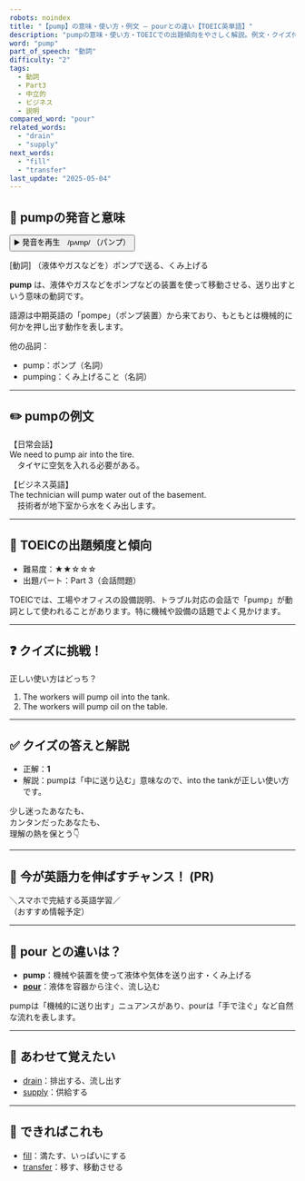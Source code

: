 ```yaml
---
robots: noindex
title: "【pump】の意味・使い方・例文 ― pourとの違い【TOEIC英単語】"
description: "pumpの意味・使い方・TOEICでの出題傾向をやさしく解説。例文・クイズ付きでpourとの違いもわかりやすく学べます。"
word: "pump"
part_of_speech: "動詞"
difficulty: "2"
tags:
  - 動詞
  - Part3
  - 中立的
  - ビジネス
  - 説明
compared_word: "pour"
related_words:
  - "drain"
  - "supply"
next_words:
  - "fill"
  - "transfer"
last_update: "2025-05-04"
---
```


## 🔰 pumpの発音と意味

<button class="play-audio" onclick="playTTS('pump')">
  <span class="play-audio-main">
    ▶️ 発音を再生　/pʌmp/
  </span>
  <span class="play-audio-sub">
    （パンプ）
  </span>
</button>

[動詞] （液体やガスなどを）ポンプで送る、くみ上げる

**pump** は、液体やガスなどをポンプなどの装置を使って移動させる、送り出すという意味の動詞です。

語源は中期英語の「pompe」（ポンプ装置）から来ており、もともとは機械的に何かを押し出す動作を表します。

他の品詞：  
- pump：ポンプ（名詞）
- pumping：くみ上げること（名詞）

---

## ✏️ pumpの例文

【日常会話】  
We need to pump air into the tire.  
　タイヤに空気を入れる必要がある。

【ビジネス英語】  
The technician will pump water out of the basement.  
　技術者が地下室から水をくみ出します。

---

## 🎯 TOEICの出題頻度と傾向

- 難易度：★★☆☆☆
- 出題パート：Part 3（会話問題）

TOEICでは、工場やオフィスの設備説明、トラブル対応の会話で「pump」が動詞として使われることがあります。特に機械や設備の話題でよく見かけます。

---

## ❓ クイズに挑戦！

正しい使い方はどっち？

1. The workers will pump oil into the tank.  
2. The workers will pump oil on the table.

---

## ✅ クイズの答えと解説

- 正解：**1**
- 解説：pumpは「中に送り込む」意味なので、into the tankが正しい使い方です。

少し迷ったあなたも、  
カンタンだったあなたも、  
理解の熱を保とう👇️

---

## 🚀 今が英語力を伸ばすチャンス！ (PR)

<div class="info-center">
＼スマホで完結する英語学習／<br>  
（おすすめ情報予定）
</div>

---

## 🤔  pour との違いは？

- **pump**：機械や装置を使って液体や気体を送り出す・くみ上げる
- **[pour](/pour)**：液体を容器から注ぐ、流し込む

pumpは「機械的に送り出す」ニュアンスがあり、pourは「手で注ぐ」など自然な流れを表します。

---

## 🧩 あわせて覚えたい

- [drain](/drain)：排出する、流し出す
- [supply](/supply)：供給する

---

## 📖 できればこれも

- [fill](/fill)：満たす、いっぱいにする
- [transfer](/transfer)：移す、移動させる

<!-- cvid: aid46_bid47 -->
